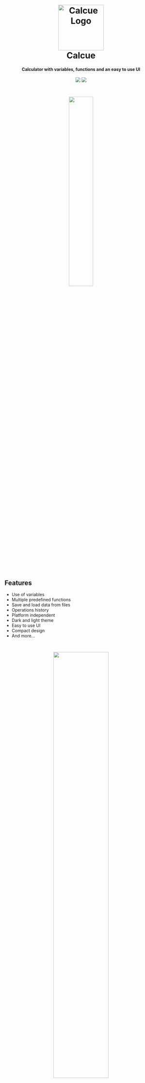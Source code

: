 <h1 align="center">
  <br>
  <img src="http://usbac.com.ve/images/Calcue%20Logo.png" alt="Calcue Logo" width="150">
  <br>
  Calcue
  <br>
</h1>
<h4 align="center">Calculator with variables, functions and an easy to use UI</h4>

<p align="center">
<img src="https://img.shields.io/badge/stability-stable-brightgreen.svg"> <img src="https://img.shields.io/badge/version-1.0.0-blue.svg">
</p>

</br>
<p align="center">
<img src="http://usbac.com.ve/images/Calcue%20Screenshot.png" width="40%"> 
</p>


## Features

* Use of variables
* Multiple predefined functions
* Save and load data from files
* Operations history
* Platform independent
* Dark and light theme
* Easy to use UI
* Compact design
* And more...

</br>
<p align="center">
<img src="https://mir-s3-cdn-cf.behance.net/project_modules/1400/6df2b173776045.5c151efb78cb9.png" width="60%" height="60%"> 
</p>


## Reserved functions

* SQRT - The square root of a value
* SIN / COS / TAN - The trigonometric sine / cosine / tangent of an angle
* ASIN / ACOS / ATAN - The trigonometric arc sine / cosine / tangent of an angle
* LOG - The natural logarithm (base e) of a value
* FLOOR / CEIL - The value rounded down / up
* ABS - The absolute number of a value
* RAND - Random number between zero and the indicated value

More information about the reserved functions and how to use the software available in the [Wiki](https://github.com/Usbac/Calcue/wiki)


## Download

[Calcue v1.0.0](https://github.com/Usbac/Calcue/releases/download/v1.0.0/Calcue-1.0.0.jar) </br>
*JAVA required*

[Calcue v1.0.0 - Windows](https://github.com/Usbac/Calcue/releases/download/v1.0.0/Calcue.1.0.0.Windows.zip) </br>
*Comes with its installer and NO JAVA required*


## Contributing

When contributing to this repository, you can first discuss the change you wish to make via issue, email, or any other method with me before making a change. Don't be shy :)


## License

This project is licensed under the GNU General Public License v3.0 - see the [LICENSE.md](LICENSE.md) file for details
